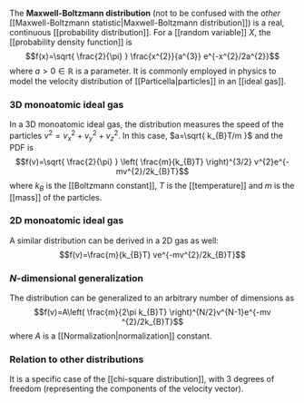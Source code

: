 The **Maxwell-Boltzmann distribution** (not to be confused with the *other* [[Maxwell-Boltzmann statistic|Maxwell-Boltzmann distribution]]) is a real, continuous [[probability distribution]]. For a [[random variable]] $X$, the [[probability density function]] is
$$f(x)=\sqrt{ \frac{2}{\pi} } \frac{x^{2}}{a^{3}} e^{-x^{2}/2a^{2}}$$
where $a>0\in \mathbb{R}$ is a parameter. It is commonly employed in physics to model the velocity distribution of [[Particella|particles]] in an [[ideal gas]].
### 3D monoatomic ideal gas
In a 3D monoatomic ideal gas, the distribution measures the speed of the particles $v^{2}=v_{x}^{2}+v_{y}^{2}+v_{z}^{2}$. In this case, $a=\sqrt{ k_{B}T/m }$ and the PDF is
$$f(v)=\sqrt{ \frac{2}{\pi} } \left( \frac{m}{k_{B}T} \right)^{3/2} v^{2}e^{- mv^{2}/2k_{B}T}$$
where $k_{B}$ is the [[Boltzmann constant]], $T$ is the [[temperature]] and $m$ is the [[mass]] of the particles.
### 2D monoatomic ideal gas
A similar distribution can be derived in a 2D gas as well:
$$f(v)=\frac{m}{k_{B}T} ve^{-mv^{2}/2k_{B}T}$$
### $N$-dimensional generalization
The distribution can be generalized to an arbitrary number of dimensions as
$$f(v)=A\left( \frac{m}{2\pi k_{B}T} \right)^{N/2}v^{N-1}e^{-mv ^{2}/2k_{B}T}$$
where $A$ is a [[Normalization|normalization]] constant.
### Relation to other distributions
It is a specific case of the [[chi-square distribution]], with 3 degrees of freedom (representing the components of the velocity vector).